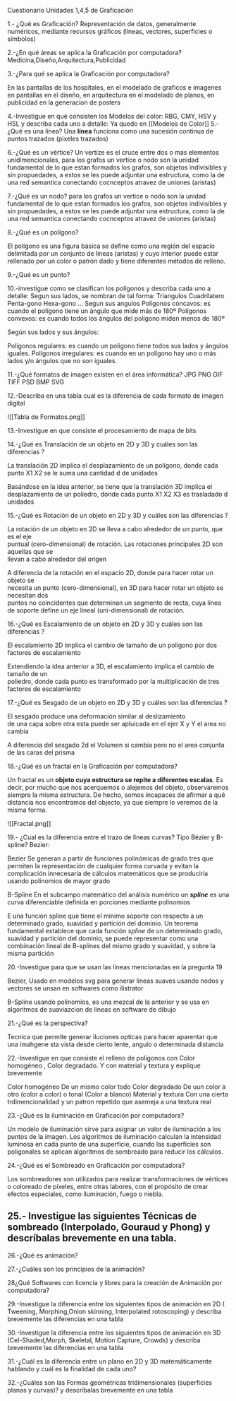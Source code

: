 Cuestionario Unidades 1,4,5 de Graficación

1.- ¿Qué es Graficación?
Representación de datos, generalmente numéricos, mediante recursos gráficos
(líneas, vectores, superficies o símbolos)


2.-¿En qué áreas se aplica la Graficación por computadora?
Medicina,Diseño,Arquitectura,Publicidad

3.-¿Para qué se aplica la Graficación por computadora?

En las pantallas de los hospitales, en el modelado de graficos e imagenes en pantallas en el diseño, en arquitectura en el modelado de planos, en publicidad en la generacion de posters


4.-Investigue en qué consisten los Modelos del color: RBG, CMY, HSV y HSL y describa cada uno a detalle:
Ya quedo en [[Modelos de Color]]
5.-¿Qué es una línea?
Una **línea** funciona como una sucesión continua de puntos trazados (pixeles trazados)

6.-¿Qué es un vértice?
Un vertize es el cruce entre dos o mas elementos unidimencionales, para los grafos un vertice o nodo son la unidad fundamental de lo que estan formados los grafos, son objetos indivisibles y sin propuedades, a estos se les puede adjuntar una estructura, como la de una red semantica conectando cocnceptos atravez de uniones (aristas) 

7.-¿Qué es un nodo?
para los grafos un vertice o nodo son la unidad fundamental de lo que estan formados los grafos, son objetos indivisibles y sin propuedades, a estos se les puede adjuntar una estructura, como la de una red semantica conectando cocnceptos atravez de uniones (aristas) 

8.-¿Qué es un polígono?

El polígono es una figura básica
se define como una región del espacio delimitada por un conjunto de líneas (aristas) y cuyo interior puede estar rellenado por un color o patrón dado y tiene diferentes métodos de relleno.

9.-¿Qué es un punto?

10.-investigue como se clasifican los polígonos y describa cada uno a detalle:
Segun sus lados, se nombran de tal forma:
Triangulos
Cuadrilatero
Penta-gono
Hexa-gono
...
Segun sus angulos
Polígonos cóncavos: es cuando el polígono tiene un ángulo que mide más de 180º
Polígonos convexos: es cuando todos los ángulos del polígono miden menos de 180º

Según sus lados y sus ángulos:

Polígonos regulares: es cuando un polígono tiene todos sus lados y ángulos iguales.
Polígonos irregulares: es cuando en un polígono hay uno o más lados y/o ángulos que no son iguales.

 11.-¿Qué formatos de imagen existen en el área informática?
JPG
PNG
GIF
TIFF
PSD
BMP
SVG


12.-Describa en una tabla cual es la diferencia de cada formato de imagen digital


![[Tabla de Formatos.png]]


13.-Investigue en que consiste el procesamiento de mapa de bits

14.-¿Qué es Translación de un objeto en 2D y 3D y cuáles son las diferencias ?

La translación 2D implica el desplazamiento de un polígono, donde cada punto X1 X2 se le suma una cantidad d de unidades 

Basándose en la idea anterior, se tiene que la translación 3D implica el  
desplazamiento de un poliedro, donde cada punto  X1 X2 X3  es trasladado d unidades


15.-¿Qué es Rotación de un objeto en 2D y 3D y cuáles son las diferencias ?

La rotación de un objeto en 2D se lleva a cabo alrededor de un punto, que es el eje  
puntual (cero-dimensional) de rotación. Las rotaciones principales 2D son aquellas que se  
llevan a cabo alrededor del origen

A diferencia de la rotación en el espacio 2D, donde para hacer rotar un objeto se  
necesita un punto (cero-dimensional), en 3D para hacer rotar un objeto se necesitan dos  
puntos no coincidentes que determinan un segmento de recta, cuya línea de soporte define un eje lineal (uni-dimensional) de rotación.  

16.-¿Qué es Escalamiento de un objeto en 2D y 3D y cuáles son las diferencias ?

El escalamiento 2D implica el cambio de tamaño de un polígono por dos factores de escalamiento

Extendiendo la idea anterior a 3D, el escalamiento implica el cambio de tamaño de un  
poliedro, donde cada punto es transformado por la multiplicación de tres  
factores de escalamiento


17.-¿Qué es Sesgado de un objeto en 2D y 3D y cuáles son las diferencias ?

El sesgado produce una deformación similar al deslizamiento  
de una capa sobre otra esta puede ser apluicada en el ejer X y Y el area no cambia

A diferencia del sesgado 2d el Volumen si cambia pero no el area conjunta de las caras del prisma 


18.-¿Qué es un fractal en la Graficación por computadora?

Un fractal es un **objeto cuya estructura se repite a diferentes escalas**. Es decir, por mucho que nos acerquemos o alejemos del objeto, observaremos siempre la misma estructura. De hecho, somos incapaces de afirmar a qué distancia nos encontramos del objecto, ya que siempre lo veremos de la misma forma.

![[Fractal.png]]

19.- ¿Cual es la diferencia entre el trazo de líneas curvas? Tipo Bézier y B-spline?
Bezier:

Bezier
Se generan a partir de funciones polinómicas de grado tres que permiten la representación de cualquier forma curvada y evitan la complicación innecesaria de cálculos matemáticos que se produciría usando polinomios de mayor grado

B-Spline
En el subcampo matemático del análisis numérico un _**spline**_ es una curva diferenciable definida en porciones mediante polinomios

E una función spline que tiene el mínimo soporte con respecto a un determinado grado, suavidad y partición del dominio. Un teorema fundamental establece que cada función _spline_ de un determinado grado, suavidad y partición del dominio, se puede representar como una combinación lineal de B-splines del mismo grado y suavidad, y sobre la misma partición 


20.-Investigue para que se usan las líneas mencionadas en la pregunta 19

Bezier, Usado en modelos svg para generar lineas suaves usando nodos y vectores se unsan en softwares como ilistrator

B-Spline usando polinomios, es una mezcal de la anterior y se usa en algoritmos de suaviazcion de lineas en software de dibujo 


21.-¿Qué es la perspectiva?

Tecnica que permite generar iluciones opticas para hacer aparentar que una imahgene sta vista desde cierto lente, angulo o determinada distancia 


22.-Investigue en que consiste el relleno de polígonos con Color homogéneo , Color degradado. Y con material y textura y explique brevemente

Color homogéneo
De un mismo color todo
Color degradado
De uun color a otro (color a color) o tonal (Color a blanco)
Material y textura
Con una cierta trdimencionalidad y un patron repetido que asemeja a una textura real




23.-¿Qué es la iluminación en Graficación por computadora?

Un modelo de iluminación sirve para asignar un valor de iluminación a los puntos de la imagen. Los algoritmos de iluminación calculan la intensidad luminosa en cada punto de una superficie, cuando las superficies son poligonales se aplican algoritmos de sombreado para reducir los cálculos.




24.-¿Qué es el Sombreado en Graficación por computadora?

Los sombreadores son utilizados para realizar transformaciones de vértices o coloreado de píxeles, entre otras labores, con el propósito de crear efectos especiales, como iluminación, fuego o niebla.


## 25.- Investigue las siguientes Técnicas de sombreado (Interpolado, Gouraud y Phong) y descríbalas brevemente en una tabla.


26.-¿Qué es animación?

27.-¿Cuáles son los principios de la animación?

28¿Qué Softwares con licencia y libres para la creación de Animación por computadora?



29.-Investigue la diferencia entre los siguientes tipos de animación en 2D ( Tweening, Morphing,Onion skinning, Interpolated rotoscoping) y describa brevemente las diferencias en una tabla


30.-Investigue la diferencia entre los siguientes tipos de animación en 3D (Cel-Shaded,Morph, Skeletal, Motion Capture, Crowds) y describa brevemente las diferencias en una tabla

31.-¿Cuál es la diferencia entre un plano en 2D y 3D matemáticamente hablando y cuál es la finalidad de cada uno?

32.-¿Cuáles son las Formas geométricas tridimensionales (superficies planas y curvas)? y descríbalas brevemente en una tabla 